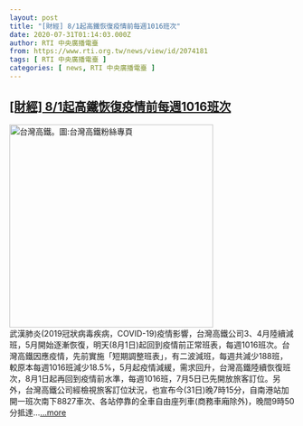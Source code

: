 ```yaml
---
layout: post
title: "[財經] 8/1起高鐵恢復疫情前每週1016班次"
date: 2020-07-31T01:14:03.000Z
author: RTI 中央廣播電臺
from: https://www.rti.org.tw/news/view/id/2074181
tags: [ RTI 中央廣播電臺 ]
categories: [ news, RTI 中央廣播電臺 ]
---
```

<!--1596158043000-->
[[財經] 8/1起高鐵恢復疫情前每週1016班次](https://www.rti.org.tw/news/view/id/2074181)
------

<div>
<img src="https://static.rti.org.tw/assets/thumbnails/2020/03/04/ebf888a5e695fa5dcb44fabad286a5ba.jpg" width="360" alt="台灣高鐵。圖:台灣高鐵粉絲專頁" title="台灣高鐵。圖:台灣高鐵粉絲專頁"><br>武漢肺炎(2019冠狀病毒疾病，COVID-19)疫情影響，台灣高鐵公司3、4月陸續減班，5月開始逐漸恢復，明天(8月1日)起回到疫情前正常班表，每週1016班次。台灣高鐵因應疫情，先前實施「短期調整班表」，有二波減班，每週共減少188班，較原本每週1016班減少18.5%，5月起疫情減緩，需求回升，台灣高鐵陸續恢復班次，8月1日起再回到疫情前水準，每週1016班，7月5日已先開放旅客訂位。另外，台灣高鐵公司經檢視旅客訂位狀況，也宣布今(31日)晚7時15分，自南港站加開一班次南下8827車次、各站停靠的全車自由座列車(商務車廂除外)，晚間9時50分抵達...<a target="_blank" href="https://www.rti.org.tw/news/view/id/2074181">...more</a>
</div>
